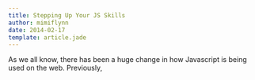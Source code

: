 ```yaml
---
title: Stepping Up Your JS Skills
author: mimiflynn
date: 2014-02-17
template: article.jade
---
```



As we all know, there has been a huge change in how Javascript is being used on the web. Previously, 

<span class="more"></span>

